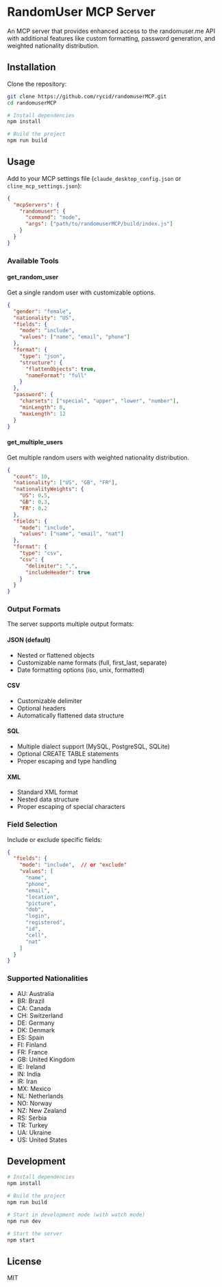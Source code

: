 # RandomUser MCP Server

An MCP server that provides enhanced access to the randomuser.me API with additional features like custom formatting, password generation, and weighted nationality distribution.

## Installation

Clone the repository:
```bash
git clone https://github.com/rycid/randomuserMCP.git
cd randomuserMCP

# Install dependencies
npm install

# Build the project
npm run build
```

## Usage

Add to your MCP settings file (`claude_desktop_config.json` or `cline_mcp_settings.json`):

```json
{
  "mcpServers": {
    "randomuser": {
      "command": "node",
      "args": ["path/to/randomuserMCP/build/index.js"]
    }
  }
}
```

### Available Tools

#### get_random_user

Get a single random user with customizable options.

```json
{
  "gender": "female",
  "nationality": "US",
  "fields": {
    "mode": "include",
    "values": ["name", "email", "phone"]
  },
  "format": {
    "type": "json",
    "structure": {
      "flattenObjects": true,
      "nameFormat": "full"
    }
  },
  "password": {
    "charsets": ["special", "upper", "lower", "number"],
    "minLength": 8,
    "maxLength": 12
  }
}
```

#### get_multiple_users

Get multiple random users with weighted nationality distribution.

```json
{
  "count": 10,
  "nationality": ["US", "GB", "FR"],
  "nationalityWeights": {
    "US": 0.5,
    "GB": 0.3,
    "FR": 0.2
  },
  "fields": {
    "mode": "include",
    "values": ["name", "email", "nat"]
  },
  "format": {
    "type": "csv",
    "csv": {
      "delimiter": ",",
      "includeHeader": true
    }
  }
}
```

### Output Formats

The server supports multiple output formats:

#### JSON (default)
- Nested or flattened objects
- Customizable name formats (full, first_last, separate)
- Date formatting options (iso, unix, formatted)

#### CSV
- Customizable delimiter
- Optional headers
- Automatically flattened data structure

#### SQL
- Multiple dialect support (MySQL, PostgreSQL, SQLite)
- Optional CREATE TABLE statements
- Proper escaping and type handling

#### XML
- Standard XML format
- Nested data structure
- Proper escaping of special characters

### Field Selection

Include or exclude specific fields:

```json
{
  "fields": {
    "mode": "include",  // or "exclude"
    "values": [
      "name",
      "phone",
      "email",
      "location",
      "picture",
      "dob",
      "login",
      "registered",
      "id",
      "cell",
      "nat"
    ]
  }
}
```

### Supported Nationalities

- AU: Australia
- BR: Brazil
- CA: Canada
- CH: Switzerland
- DE: Germany
- DK: Denmark
- ES: Spain
- FI: Finland
- FR: France
- GB: United Kingdom
- IE: Ireland
- IN: India
- IR: Iran
- MX: Mexico
- NL: Netherlands
- NO: Norway
- NZ: New Zealand
- RS: Serbia
- TR: Turkey
- UA: Ukraine
- US: United States

## Development

```bash
# Install dependencies
npm install

# Build the project
npm run build

# Start in development mode (with watch mode)
npm run dev

# Start the server
npm start
```

## License

MIT

